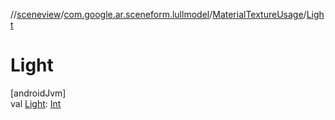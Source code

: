 //[sceneview](../../../index.md)/[com.google.ar.sceneform.lullmodel](../index.md)/[MaterialTextureUsage](index.md)/[Light](-light.md)

# Light

[androidJvm]\
val [Light](-light.md): [Int](https://kotlinlang.org/api/latest/jvm/stdlib/kotlin/-int/index.html)
